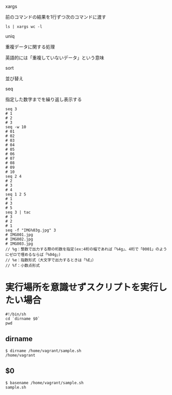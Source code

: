 xargs 

前のコマンドの結果を1行ずつ次のコマンドに渡す
```
ls | xargs wc -l 
```


uniq

重複データに関する処理

英語的には「重複していないデータ」という意味


sort

並び替え



seq

指定した数字までを繰り返し表示する
```
seq 3
# 1
# 2
# 3
seq -w 10
# 01
# 02
# 03
# 04
# 05
# 06
# 07
# 08
# 09
# 10
seq 2 4
# 2
# 3
# 4
seq 1 2 5
# 1
# 3
# 5
seq 3 | tac
# 3
# 2
# 1
seq -f "IMG%03g.jpg" 3
# IMG001.jpg
# IMG002.jpg
# IMG003.jpg
// %g：整数で出力する際の桁数を指定(ex:4桁の幅であれば「%4g」、4桁で「0001」のようにゼロで埋めるならば「%04g」)
// %e：指数形式（大文字で出力するときは「%E」）
// %f：小数点形式
```

# 実行場所を意識せずスクリプトを実行したい場合
```
#!/bin/sh
cd `dirname $0`
pwd
```

## dirname
```
$ dirname /home/vagrant/sample.sh 
/home/vagrant
```

## $0
```
$ basename /home/vagrant/sample.sh 
sample.sh
```
